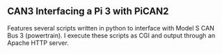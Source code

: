 ## CAN3 Interfacing a Pi 3 with PiCAN2 

Features several scripts written in python to interface with Model S CAN Bus 3 (powertrain).
I execute these scripts as CGI and output through an Apache HTTP server.